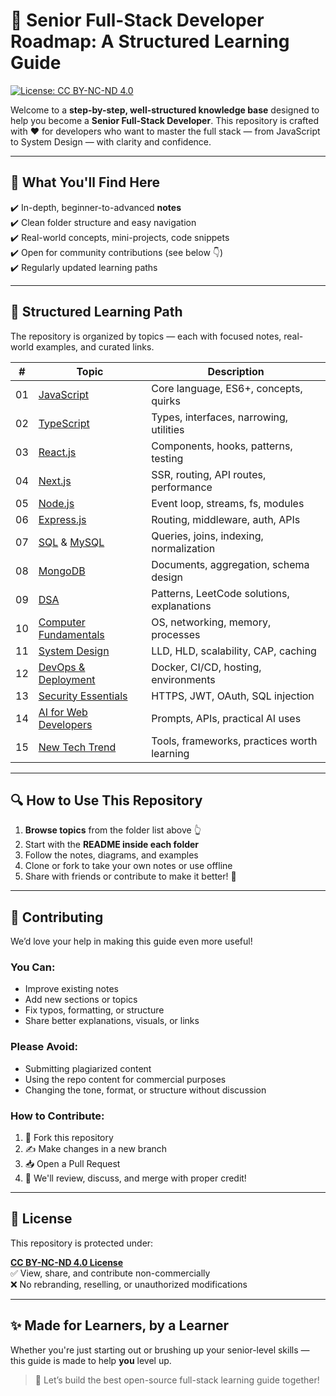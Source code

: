 # 📘 Senior Full-Stack Developer Roadmap: A Structured Learning Guide

[![License: CC BY-NC-ND 4.0](https://img.shields.io/badge/License-CC%20BY--NC--ND%204.0-lightgrey.svg)](https://creativecommons.org/licenses/by-nc-nd/4.0/)

Welcome to a **step-by-step, well-structured knowledge base** designed to help you become a **Senior Full-Stack Developer**. This repository is crafted with ❤️ for developers who want to master the full stack — from JavaScript to System Design — with clarity and confidence.

---

## 🧠 What You'll Find Here

✔️ In-depth, beginner-to-advanced **notes**  
✔️ Clean folder structure and easy navigation  
✔️ Real-world concepts, mini-projects, code snippets  
✔️ Open for community contributions (see below 👇)  
✔️ Regularly updated learning paths

---

## 🧱 Structured Learning Path

The repository is organized by topics — each with focused notes, real-world examples, and curated links.

| # | Topic                     | Description |
|---|---------------------------|-------------|
| 01 | [JavaScript](./Javascript/README.md)               | Core language, ES6+, concepts, quirks |
| 02 | [TypeScript](./TypeScript/README.md)               | Types, interfaces, narrowing, utilities |
| 03 | [React.js](./React.js/README.md)                  | Components, hooks, patterns, testing |
| 04 | [Next.js](./Next.js/README.md)               | SSR, routing, API routes, performance |
| 05 | [Node.js](./Node.js/README.md)                  | Event loop, streams, fs, modules |
| 06 | [Express.js](./Express.js/README.md)               | Routing, middleware, auth, APIs |
| 07 | [SQL](./Sql/README.md) & [MySQL](./MySQL/README.md)              | Queries, joins, indexing, normalization |
| 08 | [MongoDB](./MongoDB/README.md)                  | Documents, aggregation, schema design |
| 09 | [DSA](./DSA/README.md)                      | Patterns, LeetCode solutions, explanations |
| 10 | [Computer Fundamentals](./ComputerFundamentals/README.md)    | OS, networking, memory, processes |
| 11 | [System Design](./SystemDesign/README.md)            | LLD, HLD, scalability, CAP, caching |
| 12 | [DevOps & Deployment](./DevOps/README.md)      | Docker, CI/CD, hosting, environments |
| 13 | [Security Essentials](./SecurityEssentials/README.md)      | HTTPS, JWT, OAuth, SQL injection |
| 14 | [AI for Web Developers](./AIforWebDevelopers/README.md)    | Prompts, APIs, practical AI uses |
| 15 | [New Tech Trend](./NewTechTrends/README.md)          | Tools, frameworks, practices worth learning |

---

## 🔍 How to Use This Repository

1. **Browse topics** from the folder list above 👆  
2. Start with the **README inside each folder**  
3. Follow the notes, diagrams, and examples  
4. Clone or fork to take your own notes or use offline  
5. Share with friends or contribute to make it better! 🤝

---

## 🤝 Contributing

We’d love your help in making this guide even more useful!

### You Can:
- Improve existing notes
- Add new sections or topics
- Fix typos, formatting, or structure
- Share better explanations, visuals, or links

### Please Avoid:
- Submitting plagiarized content
- Using the repo content for commercial purposes
- Changing the tone, format, or structure without discussion

### How to Contribute:
1. 🍴 Fork this repository  
2. ✍️ Make changes in a new branch  
3. 📥 Open a Pull Request  
4. 📣 We'll review, discuss, and merge with proper credit!

---

## 📄 License

This repository is protected under:

**[CC BY-NC-ND 4.0 License](https://creativecommons.org/licenses/by-nc-nd/4.0/)**  
✅ View, share, and contribute non-commercially  
❌ No rebranding, reselling, or unauthorized modifications

---

## ✨ Made for Learners, by a Learner

Whether you're just starting out or brushing up your senior-level skills — this guide is made to help **you** level up.

> 🙌 Let’s build the best open-source full-stack learning guide together!

